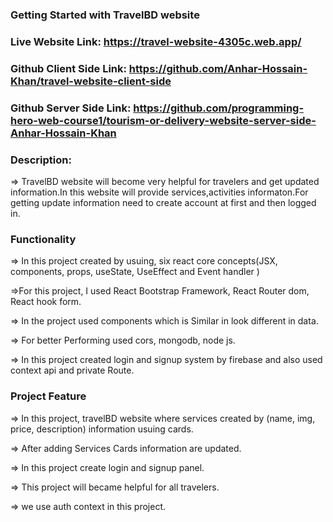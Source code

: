 ### Getting Started with TravelBD website

### Live Website Link: https://travel-website-4305c.web.app/

### Github Client Side Link: https://github.com/Anhar-Hossain-Khan/travel-website-client-side

### Github Server Side Link: https://github.com/programming-hero-web-course1/tourism-or-delivery-website-server-side-Anhar-Hossain-Khan


### Description:

=> TravelBD website will become very helpful for travelers and get updated information.In this website will provide services,activities informaton.For getting update information need to create account at first and then logged in.

### Functionality
=> In this project created by usuing, six react core concepts(JSX, components, props, useState, UseEffect and Event handler )

=>For this project, I used React Bootstrap Framework, React Router dom, React hook form.

=> In the project used components which is Similar in look different in data.

=> For better Performing used  cors, mongodb, node js.

=> In this project created login and signup system by firebase and also used context api and private Route.


### Project Feature
=> In this project, travelBD website where services created by (name, img, price, description) information usuing cards.

=> After adding Services Cards information are updated.

=> In this project create login and signup panel.

=> This project will became helpful for all travelers.

=> we use auth context in this project.